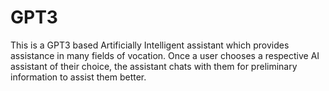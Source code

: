 # GPT3
This is a GPT3 based Artificially Intelligent assistant which provides assistance in many fields of vocation. Once a user chooses a respective AI assistant of their choice, the assistant chats with them for preliminary information to assist them better.
